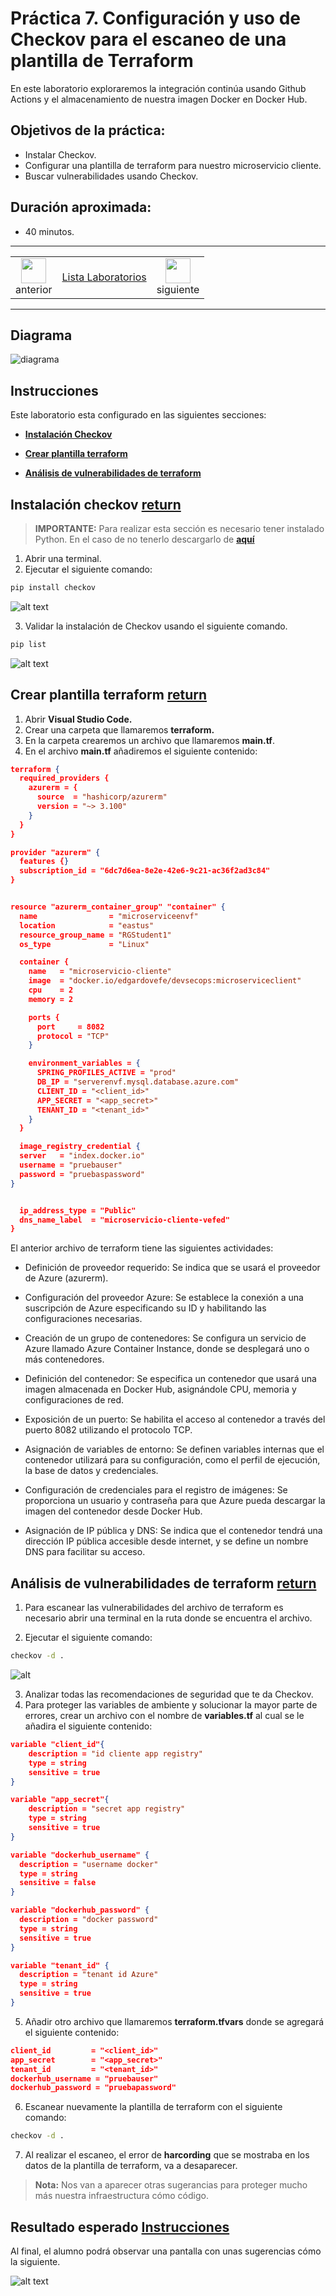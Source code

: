 # Práctica 7. Configuración y uso de Checkov para el escaneo de una plantilla de Terraform 

En este laboratorio exploraremos la integración continúa usando Github Actions y el almacenamiento de nuestra imagen Docker en Docker Hub.

## Objetivos de la práctica:
- Instalar Checkov.
- Configurar una plantilla de terraform para nuestro microservicio cliente.
- Buscar vulnerabilidades usando Checkov.

## Duración aproximada:
- 40 minutos.

---

<div style="width: 400px;">
        <table width="50%">
            <tr>
                <td style="text-align: center;">
                    <a href="../Capitulo7/"><img src="../images/anterior.png" width="40px"></a>
                    <br>anterior
                </td>
                <td style="text-align: center;">
                   <a href="../README.md">Lista Laboratorios</a>
                </td>
<td style="text-align: center;">
                    <a href="../Capitulo9/"><img src="../images/siguiente.png" width="40px"></a>
                    <br>siguiente
                </td>
            </tr>
        </table>
</div>

---



## Diagrama

![diagrama](../images/7/diagrama.png)


## Instrucciones
Este laboratorio esta configurado en las siguientes secciones: 

- **[Instalación Checkov](#instalación-checkov-return)**

- **[Crear plantilla terraform](#crear-plantilla-terraform-return)**

- **[Análisis de vulnerabilidades de terraform](#análisis-de-vulnerabilidades-de-terraform-return)**


## Instalación checkov [return](#instrucciones)
> **IMPORTANTE:** Para realizar esta sección es necesario tener instalado Python. En el caso de no tenerlo descargarlo de **[aquí](https://www.python.org/downloads/)**

1. Abrir una terminal. 
2. Ejecutar el siguiente comando: 

```bash
pip install checkov
```

![alt text](../images/7/1.png)

3. Validar la instalación de Checkov usando el siguiente comando. 

```bash
pip list
```

![alt text](../images/7/2.png)


## Crear plantilla terraform [return](#instrucciones)

1. Abrir **Visual Studio Code.**
2. Crear una carpeta que llamaremos **terraform.**
3. En la carpeta crearemos un archivo que llamaremos **main.tf**.
4. En el archivo **main.tf** añadiremos el siguiente contenido: 

```json
terraform {
  required_providers {
    azurerm = {
      source  = "hashicorp/azurerm"
      version = "~> 3.100"
    }
  }
}

provider "azurerm" {
  features {}
  subscription_id = "6dc7d6ea-8e2e-42e6-9c21-ac36f2ad3c84"
}


resource "azurerm_container_group" "container" {
  name                = "microserviceenvf"
  location            = "eastus"
  resource_group_name = "RGStudent1"
  os_type             = "Linux"

  container {
    name   = "microservicio-cliente"
    image  = "docker.io/edgardovefe/devsecops:microserviceclient"
    cpu    = 2
    memory = 2

    ports {
      port     = 8082
      protocol = "TCP"
    }

    environment_variables = {
      SPRING_PROFILES_ACTIVE = "prod"
      DB_IP = "serverenvf.mysql.database.azure.com"
      CLIENT_ID = "<client_id>"
      APP_SECRET = "<app_secret>"
      TENANT_ID = "<tenant_id>"
    }
  }

  image_registry_credential {
  server   = "index.docker.io"
  username = "pruebauser"
  password = "pruebaspassword"
}


  ip_address_type = "Public"
  dns_name_label  = "microservicio-cliente-vefed" 
}

```

El anterior archivo de terraform tiene las siguientes actividades:

- Definición de proveedor requerido:
Se indica que se usará el proveedor de Azure (azurerm).

- Configuración del proveedor Azure:
Se establece la conexión a una suscripción de Azure especificando su ID y habilitando las configuraciones necesarias.

- Creación de un grupo de contenedores:
Se configura un servicio de Azure llamado Azure Container Instance, donde se desplegará uno o más contenedores.

- Definición del contenedor:
Se especifica un contenedor que usará una imagen almacenada en Docker Hub, asignándole CPU, memoria y configuraciones de red.

- Exposición de un puerto:
Se habilita el acceso al contenedor a través del puerto 8082 utilizando el protocolo TCP.

- Asignación de variables de entorno:
Se definen variables internas que el contenedor utilizará para su configuración, como el perfil de ejecución, la base de datos y credenciales.

- Configuración de credenciales para el registro de imágenes:
Se proporciona un usuario y contraseña para que Azure pueda descargar la imagen del contenedor desde Docker Hub.

- Asignación de IP pública y DNS:
Se indica que el contenedor tendrá una dirección IP pública accesible desde internet, y se define un nombre DNS para facilitar su acceso.



## Análisis de vulnerabilidades de terraform [return](#instrucciones)
1. Para escanear las vulnerabilidades del archivo de terraform es necesario abrir una terminal en la ruta donde se encuentra el archivo. 

2. Ejecutar el siguiente comando:

```bash
checkov -d .
```
![alt](../images/7/3.png)


3. Analizar todas las recomendaciones de seguridad que te da Checkov.
4. Para proteger las variables de ambiente y solucionar la mayor parte de errores, crear un archivo con el nombre de **variables.tf** al cual se le añadira el siguiente contenido:

```json
variable "client_id"{
    description = "id cliente app registry"
    type = string
    sensitive = true
}

variable "app_secret"{
    description = "secret app registry"
    type = string
    sensitive = true
}

variable "dockerhub_username" {
  description = "username docker"
  type = string
  sensitive = false
}

variable "dockerhub_password" {
  description = "docker password"
  type = string
  sensitive = true
}

variable "tenant_id" {
  description = "tenant id Azure"
  type = string
  sensitive = true
}
```

5. Añadir otro archivo que llamaremos **terraform.tfvars** donde se agregará el siguiente contenido:

```json
client_id         = "<client_id>"
app_secret        = "<app_secret>"
tenant_id         = "<tenant_id>"
dockerhub_username = "pruebauser"
dockerhub_password = "pruebapassword"
```

6. Escanear nuevamente la plantilla de terraform con el siguiente comando:

```bash
checkov -d . 
```

7. Al realizar el escaneo, el error de **harcording** que se mostraba en los datos de la plantilla de terraform, va a desaparecer.

> **Nota:** Nos van a aparecer otras sugerancias para proteger mucho más nuestra infraestructura cómo código. 


## Resultado esperado [Instrucciones](#instrucciones)

Al final, el alumno podrá observar una pantalla con unas sugerencias cómo la siguiente. 

![alt text](../images/7/4.png)
